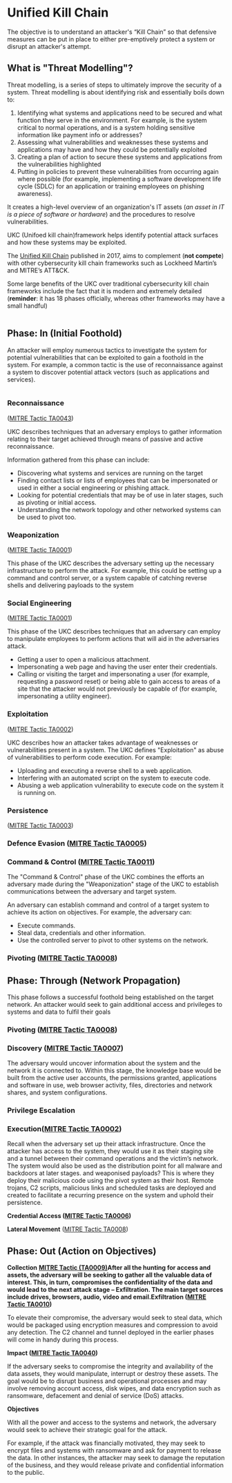 # Unified Kill Chain

The objective is to understand an attacker's “Kill Chain” so that defensive measures can be put in place to either pre-emptively protect a system or disrupt an attacker's attempt.

## What is "Threat Modelling"?

Threat modelling, is a series of steps to ultimately improve the security of a system. Threat modelling is about identifying risk and essentially boils down to:

1. Identifying what systems and applications need to be secured and what function they serve in the environment. For example, is the system critical to normal operations, and is a system holding sensitive information like payment info or addresses?
2. Assessing what vulnerabilities and weaknesses these systems and applications may have and how they could be potentially exploited
3. Creating a plan of action to secure these systems and applications from the vulnerabilities highlighted
4. Putting in policies to prevent these vulnerabilities from occurring again where possible (for example, implementing a software development life cycle (SDLC) for an application or training employees on phishing awareness).

It creates a high-level overview of an organization's IT assets (_an asset in IT is a piece of software or hardware_) and the procedures to resolve vulnerabilities.

UKC (Unifoed kill chain)framework helps identify potential attack surfaces and how these systems may be exploited.

The [Unified Kill Chain](https://www.unifiedkillchain.com/assets/The-Unified-Kill-Chain.pdf) published in 2017, aims to complement (**not compete**) with other cybersecurity kill chain frameworks such as Lockheed Martin’s and MITRE’s ATT\&CK.

Some large benefits of the UKC over traditional cybersecurity kill chain frameworks include the fact that it is modern and extremely detailed (**reminder**: it has 18 phases officially, whereas other frameworks may have a small handful)

<figure><img src="../.gitbook/assets/image (3).png" alt=""><figcaption></figcaption></figure>

## Phase: In (Initial Foothold)

An attacker will employ numerous tactics to investigate the system for potential vulnerabilities that can be exploited to gain a foothold in the system. For example, a common tactic is the use of reconnaissance against a system to discover potential attack vectors (such as applications and services).

<figure><img src="../.gitbook/assets/image (4).png" alt=""><figcaption></figcaption></figure>

### Reconnaissance

([MITRE Tactic TA0043](https://attack.mitre.org/tactics/TA0043/))

UKC describes techniques that an adversary employs to gather information relating to their target achieved through means of passive and active reconnaissance.

Information gathered from this phase can include:

* Discovering what systems and services are running on the target
* Finding contact lists or lists of employees that can be impersonated or used in either a social engineering or phishing attack.
* Looking for potential credentials that may be of use in later stages,  such as pivoting or initial access.
* Understanding the network topology and other networked systems can be used to pivot too.&#x20;

### Weaponization&#x20;

([MITRE Tactic TA0001](https://attack.mitre.org/tactics/TA0001/))

This phase of the UKC describes the adversary setting up the necessary infrastructure to perform the attack. For example, this could be setting up a command and control server, or a system capable of catching reverse shells and delivering payloads to the system

### Social Engineering

([MITRE Tactic TA0001](https://attack.mitre.org/tactics/TA0001/))

This phase of the UKC describes techniques that an adversary can employ to manipulate employees to perform actions that will aid in the adversaries attack.

* Getting a user to open a malicious attachment.
* Impersonating a web page and having the user enter their credentials.
* Calling or visiting the target and impersonating a user (for example, requesting a password reset) or being able to gain access to areas of a site that the attacker would not previously be capable of (for example, impersonating a utility engineer).

### Exploitation

&#x20;([MITRE Tactic TA0002](https://attack.mitre.org/tactics/TA0002/))

&#x20;UKC describes how an attacker takes advantage of weaknesses or vulnerabilities present in a system. The UKC defines "Exploitation" as abuse of vulnerabilities to perform code execution. For example:

* Uploading and executing a reverse shell to a web application.
* Interfering with an automated script on the system to execute code.
* Abusing a web application vulnerability to execute code on the system it is running on.

### Persistence

([MITRE Tactic TA0003](https://attack.mitre.org/tactics/TA0003/))

### Defence Evasion ([MITRE Tactic TA0005](https://attack.mitre.org/tactics/TA0005/))

### Command & Control ([MITRE Tactic TA0011](https://attack.mitre.org/tactics/TA0011/))

The "Command & Control" phase of the UKC combines the efforts an adversary made during the "Weaponization" stage of the UKC to establish communications between the adversary and target system.

An adversary can establish command and control of a target system to achieve its action on objectives. For example, the adversary can:

* Execute commands.
* Steal data, credentials and other information.
* Use the controlled server to pivot to other systems on the network.

### Pivoting ([MITRE Tactic TA0008](https://attack.mitre.org/tactics/TA0008/))

## Phase: Through (Network Propagation)

This phase follows a successful foothold being established on the target network. An attacker would seek to gain additional access and privileges to systems and data to fulfil their goals

### Pivoting ([MITRE Tactic TA0008](https://attack.mitre.org/tactics/TA0008/))

### **Discovery (**[**MITRE Tactic TA0007**](https://attack.mitre.org/tactics/TA0007/)**)**

The adversary would uncover information about the system and the network it is connected to. Within this stage, the knowledge base would be built from the active user accounts, the permissions granted, applications and software in use, web browser activity, files, directories and network shares, and system configurations.

### **Privilege Escalation**

### **Execution(**[**MITRE Tactic TA0002**](https://attack.mitre.org/tactics/TA0002/)**)**

Recall when the adversary set up their attack infrastructure. Once the attacker has access to the system, they would use it as their staging site and a tunnel between their command operations and the victim’s network. The system would also be used as the distribution point for all malware and backdoors at later stages. and weaponised payloads? This is where they deploy their malicious code using the pivot system as their host. Remote trojans, C2 scripts, malicious links and scheduled tasks are deployed and created to facilitate a recurring presence on the system and uphold their persistence.

**Credential Access (**[**MITRE Tactic TA0006**](https://attack.mitre.org/tactics/TA0006/)**)**

**Lateral Movement** ([MITRE Tactic TA0008](https://attack.mitre.org/tactics/TA0008/))

## Phase: Out (Action on Objectives)

**Collection** [**MITRE Tactic (TA0009)**](https://attack.mitre.org/tactics/TA0009/)**After all the hunting for access and assets, the adversary will be seeking to gather all the valuable data of interest. This, in turn, compromises the confidentiality of the data and would lead to the next attack stage – Exfiltration. The main target sources include drives, browsers, audio, video and email.Exfiltration (**[**MITRE Tactic TA0010**](https://attack.mitre.org/tactics/TA0010/)**)**

To elevate their compromise, the adversary would seek to steal data, which would be packaged using encryption measures and compression to avoid any detection. The C2 channel and tunnel deployed in the earlier phases will come in handy during this process.

**Impact (**[**MITRE Tactic TA0040**](https://attack.mitre.org/tactics/TA0040/)**)**

If the adversary seeks to compromise the integrity and availability of the data assets, they would manipulate, interrupt or destroy these assets. The goal would be to disrupt business and operational processes and may involve removing account access, disk wipes, and data encryption such as ransomware, defacement and denial of service (DoS) attacks.

**Objectives**

With all the power and access to the systems and network, the adversary would seek to achieve their strategic goal for the attack.

For example, if the attack was financially motivated, they may seek to encrypt files and systems with ransomware and ask for payment to release the data. In other instances, the attacker may seek to damage the reputation of the business, and they would release private and confidential information to the public.

